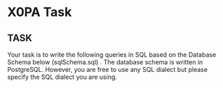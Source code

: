 # X0PA Task
## TASK
Your task is to write the following queries in SQL based on the Database Schema below (sqlSchema.sql) . The database
schema is written in PostgreSQL. However, you are free to use any SQL dialect but please specify the
SQL dialect you are using.
